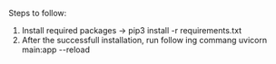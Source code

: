 Steps to follow:

1. Install required packages -> pip3 install -r requirements.txt
2. After the successfull installation, run follow ing commang
	uvicorn main:app --reload
